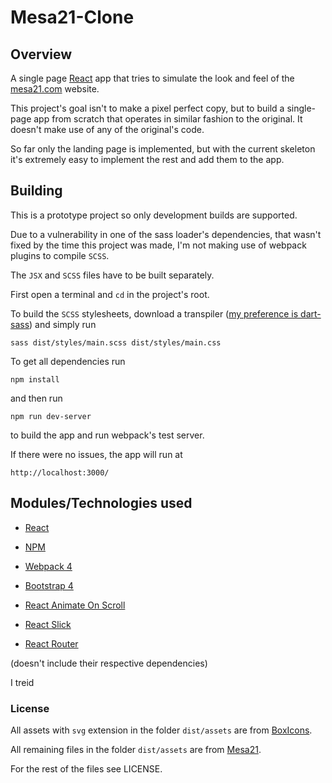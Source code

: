 # Mesa21-Clone
## Overview

A single page [React](https://reactjs.org) app that tries to simulate the look and feel of the [mesa21.com](https://www.mesa21.com/) website.

This project's goal isn't to make a pixel perfect copy, but to build a single-page app from scratch that operates in similar fashion to the original. It doesn't make use of any of the original's code.

So far only the landing page is implemented, but with the current skeleton it's extremely easy to implement the rest and add them to the app.

## Building

This is a prototype project so only development builds are supported.

Due to a vulnerability in one of the sass loader's dependencies, that wasn't fixed by the time this project was made, I'm not making use of webpack plugins to compile `SCSS`.

The `JSX` and `SCSS` files have to be built separately.

First open a terminal and `cd` in the project's root.

To build the `SCSS` stylesheets, download a transpiler ([my preference is dart-sass](https://github.com/sass/dart-sass/releases)) and simply run

    sass dist/styles/main.scss dist/styles/main.css

To get all dependencies run

    npm install

and then run

    npm run dev-server

to build the app and run webpack's test server.

If there were no issues, the app will run at

    http://localhost:3000/


## Modules/Technologies used

* [React](https://reactjs.org)

* [NPM](https://www.npmjs.com/)

* [Webpack 4](https://webpack.js.org/)

* [Bootstrap 4](https://getbootstrap.com/)

* [React Animate On Scroll](https://github.com/dbramwell/react-animate-on-scroll)

* [React Slick](https://react-slick.neostack.com/)

* [React Router](https://github.com/ReactTraining/react-router)

(doesn't include their respective dependencies)

I treid 

### License

All assets with `svg` extension in the folder `dist/assets` are from [BoxIcons](https://boxicons.com/).

All remaining files in the folder `dist/assets` are from [Mesa21](https://www.mesa21.com/).

For the rest of the files see LICENSE.